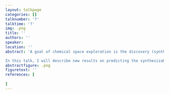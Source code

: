 ```yaml
---
layout: talkpage
categories: []
talknumber: '?'
talktime: '?'
img: .png
title: ''
authors: ''
speaker: 
location: ''
abstract: 'A goal of chemical space exploration is the discovery (synthesis/characterization) of novel compositions of matter.[1] Knowledge grounded in explanations of physical causes is most desirable,[2] but any method of obtaining the correct answer (e.g., actually synthesizing a compound) is valuable in practice. For this purpose, any process that consistently produces true beliefs over false ones counts as knowledge,[3] and so even a process that merely uses statistical relationships in text can be admissible.  Recently, the rise of pre-trained and fine-tuned large language models (LLMs) has been demonstrated as a useful strategy for organic molecule property regression and classification,[4,5] even if their chemical space representation are unclear.

In this talk, I will describe new results on predicting the synthesizability of inorganic compounds (can it be made?) and selecting precursors (how to make it?)—which correspond to a positive/unlabelled and multiclass (set) learning problems.  We benchmarked pre-trained and fine-tuned LLMs against recent (traditional) machine-learning approaches.[6] Surprisingly, the LLMs can solve these problems at levels that are comparable to the best traditional approaches. The relative ease, speed, and quality of this LLM-based approach suggests both its broader adoption in chemical discovery and use of methods like these as a general baseline for when reporting the performance of more traditional chemical space prediction methods.  '
abstractfigure: .png
figuretext: ''
references: [
    
]
---
```

